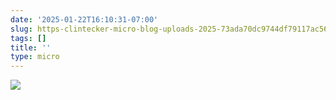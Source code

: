 ```yaml
---
date: '2025-01-22T16:10:31-07:00'
slug: https-clintecker-micro-blog-uploads-2025-73ada70dc9744df79117ac56da90cb6a-jpg
tags: []
title: ''
type: micro
---
```


![](https://clintecker.micro.blog/uploads/2025/73ada70dc9744df79117ac56da90cb6a.jpg)